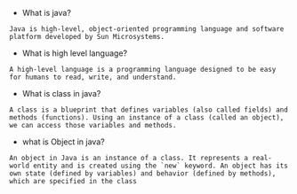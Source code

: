
- What is java?
```
Java is high-level, object-oriented programming language and software platform developed by Sun Microsystems.
```
- What is high level language?
```
A high-level language is a programming language designed to be easy for humans to read, write, and understand.
```
- What is class in java?
```
A class is a blueprint that defines variables (also called fields) and methods (functions). Using an instance of a class (called an object), we can access those variables and methods.
```
- what is Object in java?
```
An object in Java is an instance of a class. It represents a real-world entity and is created using the `new` keyword. An object has its own state (defined by variables) and behavior (defined by methods), which are specified in the class
```